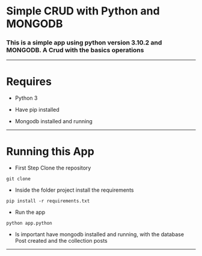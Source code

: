 #     Simple CRUD with Python and MONGODB

### This is a simple app using python version 3.10.2 and MONGODB.  A Crud with the basics operations

------

# Requires

+ Python 3

+ Have pip installed

+ Mongodb installed and running

------

# Running this App

+ First Step Clone the repository

```
git clone
```

+ Inside the folder project install the requirements
```
pip install -r requirements.txt
```
+ Run the app
```
python app.python
```
+ Is important have mongodb installed and running, with the database Post created and the collection posts

---------